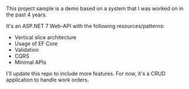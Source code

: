 This project sample is a demo based on a system that I was worked on in the past 4 years.

It's an ASP.NET 7 Web-API with the following resources/patterns:

- Vertical slice architecture
- Usage of EF Core
- Validation
- CQRS
- Minimal APIs

I'll update this repo to include more features. For now, it's a CRUD application to handle work orders.
